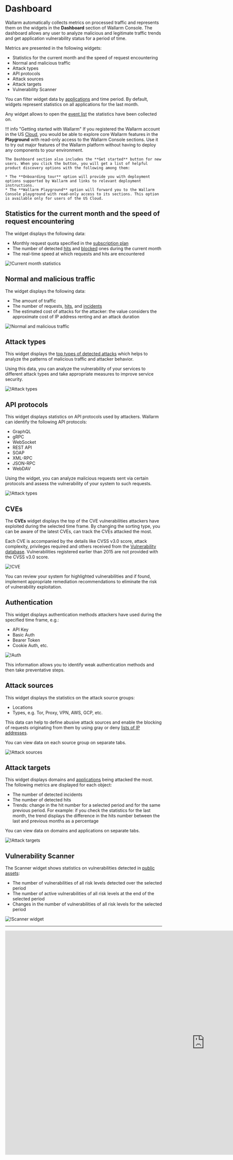 # Dashboard

Wallarm automatically collects metrics on processed traffic and represents them on the widgets in the **Dashboard** section of Wallarm Console. The dashboard allows any user to analyze malicious and legitimate traffic trends and get application vulnerability status for a period of time.

Metrics are presented in the following widgets:

* Statistics for the current month and the speed of request encountering
* Normal and malicious traffic
* Attack types
* API protocols
* Attack sources
* Attack targets
* Vulnerability Scanner

You can filter widget data by [applications](settings/applications.md) and time period. By default, widgets represent statistics on all applications for the last month.

Any widget allows to open the [event list](events/check-attack.md) the statistics have been collected on.

!!! info "Getting started with Wallarm"
    If you registered the Wallarm account in the US [Cloud](../about-wallarm-waf/overview.md#cloud), you would be able to explore core Wallarm features in the **Playground** with read-only access to the Wallarm Console sections. Use it to try out major features of the Wallarm platform without having to deploy any components to your environment. 
    
    The Dashboard section also includes the **Get started** button for new users. When you click the button, you will get a list of helpful product discovery options with the following among them:
    
    * The **Onboarding tour** option will provide you with deployment options supported by Wallarm and links to relevant deployment instructions.
    * The **Wallarm Playground** option will forward you to the Wallarm Console playground with read-only access to its sections. This option is available only for users of the US Cloud.

## Statistics for the current month and the speed of request encountering

The widget displays the following data:

* Monthly request quota specified in the [subscription plan](../about-wallarm-waf/subscription-plans.md)
* The number of detected [hits](../about-wallarm-waf/protecting-against-attacks.md#hit) and [blocked](../admin-en/configure-wallarm-mode.md) ones during the current month
* The real-time speed at which requests and hits are encountered

![!Current month statistics](../images/user-guides/dashboard/current-month-stats.png)

## Normal and malicious traffic

The widget displays the following data:

* The amount of traffic
* The number of requests, [hits](../glossary-en.md#hit), and [incidents](../glossary-en.md#security-incident)
* The estimated cost of attacks for the attacker: the value considers the approximate cost of IP address renting and an attack duration

![!Normal and malicious traffic](../images/user-guides/dashboard/traffic-stats.png)

## Attack types

This widget displays the [top types of detected attacks](../attacks-vulns-list.md) which helps to analyze the patterns of malicious traffic and attacker behavior.

Using this data, you can analyze the vulnerability of your services to different attack types and take appropriate measures to improve service security.

![!Attack types](../images/user-guides/dashboard/attack-types.png)

## API protocols

This widget displays statistics on API protocols used by attackers. Wallarm can identify the following API protocols:

* GraphQL
* gRPC
* WebSocket
* REST API
* SOAP
* XML-RPC
* JSON-RPC
* WebDAV

Using the widget, you can analyze malicious requests sent via certain protocols and assess the vulnerability of your system to such requests.

![!Attack types](../images/user-guides/dashboard/api-protocols.png)

## CVEs

The **CVEs** widget displays the top of the CVE vulnerabilities attackers have exploited during the selected time frame. By changing the sorting type, you can be aware of the latest CVEs, can track the CVEs attacked the most.

Each CVE is accompanied by the details like CVSS v3.0 score, attack complexity, privileges required and others received from the [Vulnerability database](https://vulners.com/). Vulnerabilities registered earlier than 2015 are not provided with the CVSS v3.0 score.

![!CVE](../images/user-guides/dashboard/cves.png)

You can review your system for highlighted vulnerabilities and if found, implement appropriate remediation recommendations to eliminate the risk of vulnerability exploitation. 

## Authentication

This widget displays authentication methods attackers have used during the specified time frame, e.g.:

* API Key
* Basic Auth
* Bearer Token
* Cookie Auth, etc.

![!Auth](../images/user-guides/dashboard/authentication.png)

This information allows you to identify weak authentication methods and then take preventative steps.

## Attack sources

This widget displays the statistics on the attack source groups:

* Locations
* Types, e.g. Tor, Proxy, VPN, AWS, GCP, etc.

This data can help to define abusive attack sources and enable the blocking of requests originating from them by using gray or deny [lists of IP addresses](ip-lists/overview.md).

You can view data on each source group on separate tabs.

![!Attack sources](../images/user-guides/dashboard/attack-sources.png)

## Attack targets

This widget displays domains and [applications](settings/applications.md) being attacked the most. The following metrics are displayed for each object:

* The number of detected incidents
* The number of detected hits
* Trends: change in the hit number for a selected period and for the same previous period. For example: if you check the statistics for the last month, the trend displays the difference in the hits number between the last and previous months as a percentage

You can view data on domains and applications on separate tabs.

![!Attack targets](../images/user-guides/dashboard/attack-targets.png)

## Vulnerability Scanner

The Scanner widget shows statistics on vulnerabilities detected in [public assets](scanner/check-scope.md):

* The number of vulnerabilities of all risk levels detected over the selected period
* The number of active vulnerabilities of all risk levels at the end of the selected period
* Changes in the number of vulnerabilities of all risk levels for the selected period

![!Scanner widget](../images/user-guides/dashboard/dashboard-scanner.png)

----------

<div class="video-wrapper">
  <iframe width="1280" height="720" src="https://www.youtube.com/embed/6KBn59aGFxQ" frameborder="0" allow="accelerometer; autoplay; encrypted-media; gyroscope; picture-in-picture" allowfullscreen></iframe>
</div>